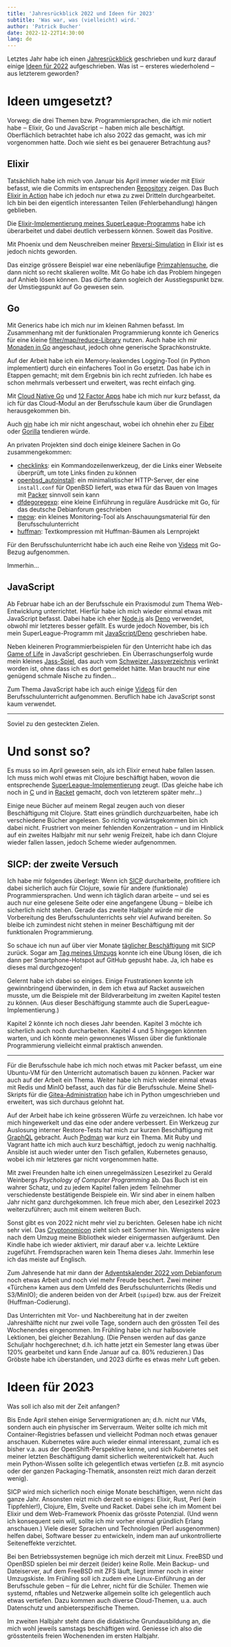 ```yaml
---
title: 'Jahresrückblick 2022 und Ideen für 2023'
subtitle: 'Was war, was (vielleicht) wird.'
author: 'Patrick Bucher'
date: 2022-12-22T14:30:00
lang: de
---
```


Letztes Jahr habe ich einen
[Jahresrückblick](./2021-12-17-jahresrueckblick-2021.html) geschrieben und kurz
darauf einige [Ideen für 2022](./2021-12-31-ideen-fuer-2022.html)
aufgeschrieben. Was ist ‒ ersteres wiederholend ‒ aus letzterem geworden?

# Ideen umgesetzt?

Vorweg: die drei Themen bzw. Programmiersprachen, die ich mir notiert habe ‒
Elixir, Go und JavaScript ‒ haben mich alle beschäftigt. Oberflächlich
betrachtet habe ich also 2022 das gemacht, was ich mir vorgenommen hatte. Doch
wie sieht es bei genauerer Betrachtung aus?

## Elixir

Tatsächlich habe ich mich von Januar bis April immer wieder mit Elixir befasst,
wie die Commits im entsprechenden
[Repository](https://github.com/patrickbucher/elixir-basics) zeigen. Das Buch
[Elixir in
Action](https://www.manning.com/books/elixir-in-action-second-edition) habe ich
jedoch nur etwa zu zwei Dritteln durchgearbeitet. Ich bin bei den eigentlich
interessanten Teilen (Fehlerbehandlung) hängen geblieben.

Die 
[Elixir-Implementierung meines
SuperLeague-Programms](https://github.com/patrickbucher/superleague-polyglot/tree/master/superleague-elixir)
habe ich überarbeitet und dabei deutlich verbessern können. Soweit das Positive.

Mit Phoenix und dem Neuschreiben meiner
[Reversi-Simulation](https://github.com/patrickbucher/revergo) in Elixir ist es
jedoch nichts geworden.

Das einzige grössere Beispiel war eine nebenläufige
[Primzahlensuche](https://stackoverflow.com/q/71456020/6763074), die dann nicht
so recht skalieren wollte. Mit Go habe ich das Problem hingegen auf Anhieb lösen
können. Das dürfte dann sogleich der Ausstiegspunkt bzw. der Umstiegspunkt auf
Go gewesen sein.

## Go

Mit Generics habe ich mich nur im kleinen Rahmen befasst. Im Zusammenhang mit
der funktionalen Programmierung konnte ich Generics für eine kleine
[filter/map/reduce-Library](https://github.com/seantis/go-functools) nutzen.
Auch habe ich mir [Monaden in Go](./2022-11-05-towards-monads-in-go.html)
angeschaut, jedoch ohne generische Sprachkonstrukte.

Auf der Arbeit habe ich ein Memory-leakendes Logging-Tool (in Python
implementiert) durch ein einfacheres Tool in Go ersetzt. Das habe ich in Etappen
gemacht; mit dem Ergebnis bin ich recht zufrieden. Ich habe es schon mehrmals
verbessert und erweitert, was recht einfach ging.

Mit [Cloud Native
Go](https://www.oreilly.com/library/view/cloud-native-go/9781492076322/) und [12
Factor Apps](https://12factor.net/) habe ich mich nur kurz befasst, da ich für
das Cloud-Modul an der Berufsschule kaum über die Grundlagen herausgekommen bin.

Auch [gin](https://github.com/gin-gonic/gin) habe ich mir nicht angeschaut,
wobei ich ohnehin eher zu [Fiber](https://gofiber.io/) oder
[Gorilla](https://www.gorillatoolkit.org/) tendieren würde.

An privaten Projekten sind doch einige kleinere Sachen in Go zusammengekommen:

- [checklinks](https://github.com/patrickbucher/checklinks): ein
  Kommandozeilenwerkzeug, der die Links einer Webseite überprüft, um tote Links
  finden zu können
- [openbsd_autoinstall](https://github.com/patrickbucher/openbsd_autoinstall):
  ein minimalistischer HTTP-Server, der eine `install.conf` für OpenBSD liefert,
  was etwa für das Bauen von Images mit [Packer](https://www.packer.io/)
  sinnvoll sein kann
- [dfdegoregexp](https://github.com/patrickbucher/dfdegoregexp): eine kleine
  Einführung in reguläre Ausdrücke mit Go, für das deutsche Debianforum
  geschrieben
- [meow](https://github.com/patrickbucher/meow): ein kleines Monitoring-Tool als
  Anschauungsmaterial für den Berufsschulunterricht
- [huffman](https://github.com/patrickbucher/huffman): Textkompression mit
  Huffman-Bäumen als Lernprojekt

Für den Berufsschulunterricht habe ich auch eine Reihe von
[Videos](https://www.youtube.com/@m346pb/videos) mit Go-Bezug aufgenommen.

Immerhin…

## JavaScript

Ab Februar habe ich an der Berufsschule ein Praxismodul zum Thema
Web-Entwicklung unterrichtet. Hierfür habe ich mich wieder einmal etwas mit
JavaScript befasst. Dabei habe ich eher [Node.js](https://nodejs.org/en/) als
[Deno](https://deno.land/) verwendet, obwohl mir letzteres besser gefällt. Es
wurde jedoch November, bis ich mein SuperLeague-Programm mit
[JavaScript/Deno](https://github.com/patrickbucher/superleague-polyglot/tree/master/superleague-javascript)
geschrieben habe.

Neben kleineren Programmierbeispielen für den Unterricht habe ich das [Game of
Life](https://github.com/patrickbucher/js-game-of-life) in JavaScript
geschrieben. Ein Überraschungserfolg wurde mein kleines
[Jass-Spiel](https://github.com/patrickbucher/jassete), das auch vom
[Schweizer
Jassverzeichnis](https://jassverzeichnis.ch/online-jass-wettspiel-im-jass-stuebli/)
verlinkt worden ist, ohne dass ich es dort gemeldet hätte. Man braucht nur
eine genügend schmale Nische zu finden…

Zum Thema JavaScript habe ich auch einige
[Videos](https://www.youtube.com/@ipt6web-entwicklung264/videos) für den
Berufsschulunterricht aufgenommen. Beruflich habe ich JavaScript sonst kaum
verwendet.

---

Soviel zu den gesteckten Zielen.

# Und sonst so?

Es muss so im April gewesen sein, als ich Elixir erneut habe fallen lassen. Ich
muss mich wohl etwas mit Clojure beschäftigt haben, wovon die entsprechende
[SuperLeague-Implementierung](https://github.com/patrickbucher/superleague-polyglot/tree/master/superleague-clojure)
zeugt. (Das gleiche habe ich noch in
[C](https://github.com/patrickbucher/superleague-polyglot/tree/master/superleague-c)
und in
[Racket](https://github.com/patrickbucher/superleague-polyglot/tree/master/superleague-racket)
gemacht, doch von letzterem später mehr…)

Einige neue Bücher auf meinem Regal zeugen auch von dieser Beschäftigung mit
Clojure. Statt eines gründlich durchzuarbeiten, habe ich verschiedene Bücher
angelesen. So richtig vorwärtsgekommen bin ich dabei nicht. Frustriert von
meiner fehlenden Konzentration ‒ und im Hinblick auf ein zweites Halbjahr mit
nur sehr wenig Freizeit, habe ich dann Clojure wieder fallen lassen, jedoch
Scheme wieder aufgenommen.

## SICP: der zweite Versuch

Ich habe mir folgendes überlegt: Wenn ich
[SICP](https://mitpress.mit.edu/9780262510875/structure-and-interpretation-of-computer-programs/)
durcharbeite, profitiere ich dabei sicherlich auch für Clojure, sowie für andere
(funktionale) Programmiersprachen. Und wenn ich täglich daran arbeite ‒ und sei
es auch nur eine gelesene Seite oder eine angefangene Übung ‒ bleibe ich
sicherlich nicht stehen. Gerade das zweite Halbjahr würde mir die Vorbereitung
des Berufsschulunterrichts sehr viel Aufwand bereiten. So bleibe ich zumindest
nicht stehen in meiner Beschäftigung mit der funktionalen Programmierung.

So schaue ich nun auf über vier Monate [täglicher
Beschäftigung](https://github.com/patrickbucher/sicp/blob/master/diary.md) mit
SICP zurück. Sogar am [Tag meines
Umzugs](https://github.com/patrickbucher/sicp/blob/master/diary.md#2022-10-04-tu)
konnte ich eine Übung lösen, die ich dann per Smartphone-Hotspot auf GitHub
gepusht habe. Ja, ich habe es dieses mal durchgezogen!

Gelernt habe ich dabei so einiges. Einige Frustrationen konnte ich
gewinnbringend überwinden, in dem ich etwa auf Racket ausweichen musste, um die
Beispiele mit der Bildverarbeitung im zweiten Kapitel testen zu können. (Aus
dieser Beschäftigung stammte auch die SuperLeague-Implementierung.)

Kapitel 2 könnte ich noch dieses Jahr beenden. Kapitel 3 möchte ich sicherlich
auch noch durcharbeiten. Kapitel 4 und 5 hingegen könnten warten, und ich könnte
mein gewonnenes Wissen über die funktionale Programmierung vielleicht einmal
praktisch anwenden.

---

Für die Berufsschule habe ich mich noch etwas mit Packer befasst, um eine
Ubuntu-VM für den Unterricht automatisch bauen zu können. Packer war auch auf
der Arbeit ein Thema. Weiter habe ich mich wieder einmal etwas mit Redis und
MinIO befasst, auch das für die Berufsschule. Meine Shell-Skripts für die
[Gitea-Administration](https://github.com/patrickbucher?page=1&tab=repositories)
habe ich in Python umgeschrieben und erweitert, was sich durchaus gelohnt hat.

Auf der Arbeit habe ich keine grösseren Würfe zu verzeichnen. Ich habe vor mich
hingewerkelt und das eine oder andere verbessert. Ein Werkzeug zur Auslosung
interner Restore-Tests hat mich zur kurzen Beschäftigung mit
[GraphQL](https://graphql.org/) gebracht. Auch [Podman](https://podman.io/) war
kurz ein Thema. Mit Ruby und Vagrant hatte ich mich auch kurz beschäftigt,
jedoch zu wenig nachhaltig. Ansible ist auch wieder unter den Tisch gefallen,
Kubernetes genauso, wobei ich mir letzteres gar nicht vorgenommen hatte.

Mit zwei Freunden halte ich einen unregelmässizen Lesezirkel zu Gerald Weinbergs
_Psychology of Computer Programming_ ab. Das Buch ist ein wahrer Schatz, und zu
jedem Kapitel fallen jedem Teilnehmer verschiedenste bestätigende Beispiele ein.
Wir sind aber in einem halben Jahr nicht ganz durchgekommen. Ich freue mich
aber, den Lesezirkel 2023 weiterzuführen; auch mit einem weiteren Buch.

Sonst gibt es von 2022 nicht mehr viel zu berichten. Gelesen habe ich nicht sehr
viel. Das [Cryptonomicon](https://www.nealstephenson.com/cryptonomicon.html)
zieht sich seit Sommer hin. Wenigstens wäre nach dem Umzug meine Bibliothek
wieder einigermassen aufgeräumt. Den Kindle habe ich wieder aktiviert, mir
darauf aber v.a. leichte Lektüre zugeführt. Fremdsprachen waren kein Thema
dieses Jahr. Immerhin lese ich das meiste auf Englisch.

Zum Jahresende hat mir dann der [Adventskalender 2022 vom
Debianforum](https://wiki.debianforum.de/Adventskalender_2022) noch etwas Arbeit
und noch viel mehr Freude beschert. Zwei meiner «Türchen» kamen aus dem Umfeld
des Berufsschulunterrichts (Redis und S3/MinIO); die anderen beiden von der
Arbeit (`spiped`) bzw. aus der Freizeit (Huffman-Codierung).

Das Unterrichten mit Vor- und Nachbereitung hat in der zweiten Jahreshälfte
nicht nur zwei volle Tage, sondern auch den grössten Teil des Wochenendes
eingenommen. Im Frühling habe ich nur halbsoviele Lektionen, bei gleicher
Bezahlung. (Die Pensen werden auf das ganze Schuljahr hochgerechnet; d.h. ich
hatte jetzt ein Semester lang etwas über 120% gearbeitet und kann Ende Januar
auf ca. 80% reduzieren.) Das Gröbste habe ich überstanden, und 2023 dürfte es
etwas mehr Luft geben.

# Ideen für 2023

Was soll ich also mit der Zeit anfangen?

Bis Ende April stehen einige Servermigrationen an; d.h. nicht nur VMs, sondern
auch ein physischer im Serverraum. Weiter sollte ich mich mit
Container-Registries befassen und vielleicht Podman noch etwas genauer
anschauen. Kubernetes wäre auch wieder einmal interessant, zumal ich es bisher
v.a. aus der OpenShift-Perspektive kenne, und sich Kubernetes seit meiner
letzten Beschäftigung damit sicherlich weiterentwickelt hat. Auch mein
Python-Wissen sollte ich gelegentlich etwas vertiefen (z.B. mit asyncio oder der
ganzen Packaging-Thematik, ansonsten reizt mich daran derzeit wenig).

SICP wird mich sicherlich noch einige Monate beschäftigen, wenn nicht das ganze
Jahr. Ansonsten reizt mich derzeit so einiges: Elixir, Rust, Perl (kein
Tippfehler!), Clojure, Elm, Svelte und Racket. Dabei sehe ich im Moment bei
Elixir und dem Web-Framework Phoenix das grösste Potenzial. (Und wenn ich
konsequent sein will, sollte ich mir vorher einmal gründlich Erlang anschauen.)
Viele dieser Sprachen und Technologien (Perl ausgenommen) helfen dabei, Software
besser zu entwickeln, indem man auf unkontrollierte Seiteneffekte verzichtet.

Bei ben Betriebssystemen begnüge ich mich derzeit mit Linux. FreeBSD und OpenBSD
spielen bei mir derzeit (leider) keine Rolle. Mein Backup- und Dateiserver, auf
dem FreeBSD mit ZFS läuft, liegt immer noch in einer Umzugskiste. Im Frühling
soll ich zudem eine Linux-Einführung an der Berufsschule geben ‒ für die Lehrer,
nicht für die Schüler. Themen wie systemd, nftables und Netzwerke allgemein
sollte ich gelegentlich auch etwas vertiefen. Dazu kommen auch diverse
Cloud-Themen, u.a. auch Datenschutz und anbieterspezifische Themen.

Im zweiten Halbjahr steht dann die didaktische Grundausbildung an, die mich wohl
jeweils samstags beschäftigen wird. Geniesse ich also die grösstenteils freien
Wochenenden im ersten Halbjahr.
